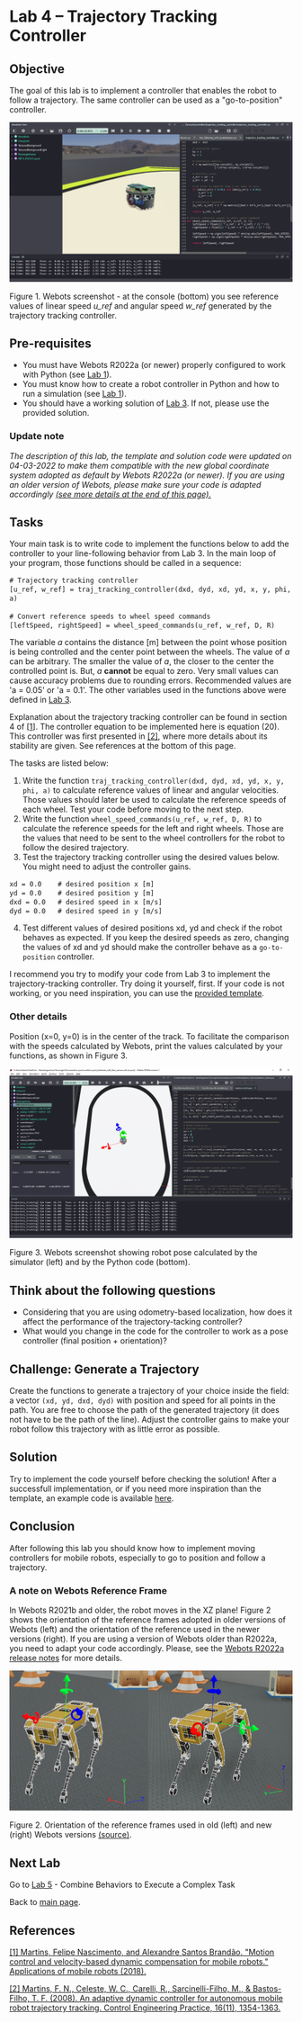 # Lab 4 – Trajectory Tracking Controller

## Objective
The goal of this lab is to implement a controller that enables the robot to follow a trajectory. The same controller can be used as a "go-to-position" controller. 

![screenshot_Webots](../screenshot_Webots.png)

Figure 1. Webots screenshot - at the console (bottom) you see reference values of linear speed _u_ref_ and angular speed _w_ref_ generated by the trajectory tracking controller.

## Pre-requisites
* You must have Webots R2022a (or newer) properly configured to work with Python (see [Lab 1](../Lab1/ReadMe.md)).
* You must know how to create a robot controller in Python and how to run a simulation (see [Lab 1](../Lab1/ReadMe.md)). 
* You should have a working solution of [Lab 3](../Lab3/ReadMe.md). If not, please use the provided solution. 

### Update note
_The description of this lab, the template and solution code were updated on 04-03-2022 to make them compatible with the new global coordinate system adopted as default by Webots R2022a (or newer). If you are using an older version of Webots, please make sure your code is adapted accordingly [(see more details at the end of this page).](#a-note-on-webots-reference-frame)_

## Tasks
Your main task is to write code to implement the functions below to add the controller to your line-following behavior from Lab 3. In the main loop of your program, those functions should be called in a sequence:

```
# Trajectory tracking controller
[u_ref, w_ref] = traj_tracking_controller(dxd, dyd, xd, yd, x, y, phi, a)

# Convert reference speeds to wheel speed commands
[leftSpeed, rightSpeed] = wheel_speed_commands(u_ref, w_ref, D, R)
```

The variable _a_ contains the distance [m] between the point whose position is being controlled and the center point between the wheels. The value of _a_ can be arbitrary. The smaller the value of _a_, the closer to the center the controlled point is. But, _a_ **cannot** be equal to zero. Very small values can cause accuracy problems due to rounding errors. Recommended values are 'a = 0.05' or 'a = 0.1'. The other variables used in the functions above were defined in [Lab 3](../Lab3). 

Explanation about the trajectory tracking controller can be found in section 4 of [[1](https://www.intechopen.com/books/applications-of-mobile-robots/motion-control-and-velocity-based-dynamic-compensation-for-mobile-robots)]. The controller equation to be implemented here is equation (20). This controller was first presented in [[2]](https://www.sciencedirect.com/science/article/abs/pii/S0967066108000373?via%3Dihub), where more details about its stability are given. See references at the bottom of this page. 

The tasks are listed below:

1. Write the function `traj_tracking_controller(dxd, dyd, xd, yd, x, y, phi, a)` to calculate reference values of linear and angular velocities. Those values should later be used to calculate the reference speeds of each wheel. Test your code before moving to the next step.
2. Write the function `wheel_speed_commands(u_ref, w_ref, D, R)` to calculate the reference speeds for the left and right wheels. Those are the values that need to be sent to the wheel controllers for the robot to follow the desired trajectory.
3. Test the trajectory tracking controller using the desired values below. You might need to adjust the controller gains.
```
xd = 0.0	# desired position x [m]
yd = 0.0	# desired position y [m]
dxd = 0.0	# desired speed in x [m/s]
dyd = 0.0	# desired speed in y [m/s]
```
4. Test different values of desired positions xd, yd and check if the robot behaves as expected. If you keep the desired speeds as zero, changing the values of xd and yd should make the controller behave as a `go-to-position` controller. 

I recommend you try to modify your code from Lab 3 to implement the trajectory-tracking controller. Try doing it yourself, first. If your code is not working, or you need inspiration, you can use the [provided template](../Lab4/lab4_template.py). 

### Other details

Position (x=0, y=0) is in the center of the track. To facilitate the comparison with the speeds calculated by Webots, print the values calculated by your functions, as shown in Figure 3. 

![Robot pose in Webots](../Lab4/Webots_screenshot_line_following_world.png)

Figure 3. Webots screenshot showing robot pose calculated by the simulator (left) and by the Python code (bottom).


## Think about the following questions

* Considering that you are using odometry-based localization, how does it affect the performance of the trajectory-tacking controller?
* What would you change in the code for the controller to work as a pose controller (final position + orientation)?

## Challenge: Generate a Trajectory
Create the functions to generate a trajectory of your choice inside the field: a vector `(xd, yd, dxd, dyd)` with position and speed for all points in the path. You are free to choose the path of the generated trajectory (it does not have to be the path of the line). Adjust the controller gains to make your robot follow this trajectory with as little error as possible. 

## Solution
Try to implement the code yourself before checking the solution! After a successfull implementation, or if you need more inspiration than the template, an example code is available [here](../Lab4/trajectory_tracking_controller.py).

## Conclusion
After following this lab you should know how to implement moving controllers for mobile robots, especially to go to position and follow a trajectory.

### A note on Webots Reference Frame
In Webots R2021b and older, the robot moves in the XZ plane! Figure 2 shows the orientation of the reference frames adopted in older versions of Webots (left) and the orientation of the reference used in the newer versions (right). If you are using a version of Webots older than R2022a, you need to adapt your code accordingly. Please, see the [Webots R2022a release notes](https://cyberbotics.com/doc/blog/Webots-2022-a-release) for more details.

![Webots Reference Frame](https://raw.githubusercontent.com/cyberbotics/webots/released/docs/blog/images/flu-enu.png) 

Figure 2. Orientation of the reference frames used in old (left) and new (right) Webots versions [(source)](https://cyberbotics.com/doc/blog/Webots-2022-a-release).


## Next Lab
Go to [Lab 5](../Lab5/ReadMe.md) - Combine Behaviors to Execute a Complex Task

Back to [main page](../README.md).

## References
[[1] Martins, Felipe Nascimento, and Alexandre Santos Brandão. "Motion control and velocity-based dynamic compensation for mobile robots." Applications of mobile robots (2018).](https://www.intechopen.com/books/applications-of-mobile-robots/motion-control-and-velocity-based-dynamic-compensation-for-mobile-robots)

[[2] Martins, F. N., Celeste, W. C., Carelli, R., Sarcinelli-Filho, M., & Bastos-Filho, T. F. (2008). An adaptive dynamic controller for autonomous mobile robot trajectory tracking. Control Engineering Practice, 16(11), 1354-1363.](https://www.sciencedirect.com/science/article/abs/pii/S0967066108000373?via%3Dihub)


